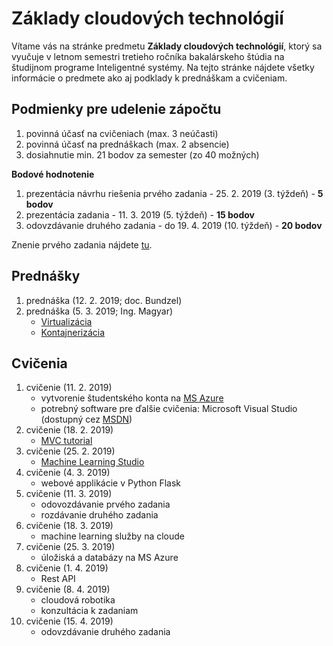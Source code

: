 # Základy cloudových technológií

Vítame vás na stránke predmetu **Základy cloudových technológií**, ktorý sa vyučuje v letnom semestri tretieho ročníka bakalárskeho štúdia na študijnom programe Inteligentné systémy. Na tejto stránke nájdete všetky informácie o predmete ako aj podklady k prednáškam a cvičeniam.

## Podmienky pre udelenie zápočtu
1. povinná účasť na cvičeniach (max. 3 neúčasti)
2. povinná účasť na prednáškach (max. 2 absencie)
3. dosiahnutie min. 21 bodov za semester (zo 40 možných)

**Bodové hodnotenie**

1. prezentácia návrhu riešenia prvého zadania - 25. 2. 2019 (3. týždeň) - **5 bodov**
2. prezentácia zadania - 11. 3. 2019 (5. týždeň) - **15 bodov**
3. odovzdávanie druhého zadania - do 19. 4. 2019 (10. týždeň) - **20 bodov**

Znenie prvého zadania nájdete [tu](https://github.com/ianmagyar/zct-course/blob/master/assignments/assignment1.md).

## Prednášky
1. prednáška (12. 2. 2019; doc. Bundzel)
2. prednáška (5. 3. 2019; Ing. Magyar)
	* [Virtualizácia](https://github.com/ianmagyar/zct-course/blob/master/lectures/lecture_2.pdf)
	* [Kontajnerizácia](https://github.com/ianmagyar/zct-course/blob/master/lectures/lecture_3.pdf)

## Cvičenia
1. cvičenie (11. 2. 2019)
    * vytvorenie študentského konta na [MS Azure](https://azure.microsoft.com/en-us/free/students/)
    * potrebný software pre ďalšie cvičenia: Microsoft Visual Studio (dostupný cez [MSDN](https://nastavenia.tuke.sk/msdn/postup))
2. cvičenie (18. 2. 2019)
	* [MVC tutorial](https://docs.microsoft.com/en-us/aspnet/mvc/overview/getting-started/introduction/)
3. cvičenie (25. 2. 2019)
	* [Machine Learning Studio](https://docs.microsoft.com/en-us/azure/machine-learning/studio/create-experiment)
4. cvičenie (4. 3. 2019)
	* webové applikácie v Python Flask
5. cvičenie (11. 3. 2019)
	* odovozdávanie prvého zadania
	* rozdávanie druhého zadania
6. cvičenie (18. 3. 2019)
	* machine learning služby na cloude
7. cvičenie (25. 3. 2019)
	* úložiská a databázy na MS Azure
8. cvičenie (1. 4. 2019)
	* Rest API
9. cvičenie (8. 4. 2019)
	* cloudová robotika
	* konzultácia k zadaniam
10. cvičenie (15. 4. 2019)
	* odovzdávanie druhého zadania